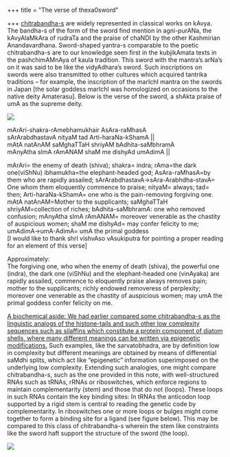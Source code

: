 +++
title = "The verse of thexa0sword"

+++
[chitrabandha-s](https://manasataramgini.wordpress.com/2013/01/06/between-the-rasarnava-and-the-chitrabandha-s/ "Between the rasArNava and the chitrabandha-s")
are widely represented in classical works on kAvya. The bandha-s of the
form of the sword find mention in agni-purANa, the kAvyAlaMkAra of
rudraTa and the praise of chaNDI by the other Kashmirian Anandavardhana.
Sword-shaped yantra-s comparable to the poetic chitrabandha-s are to our
knowledge seen first in the kubjikAmata texts in the pashchimAMnAya of
kaula tradition. This sword with the mantra’s arNa’s on it was said to
be like the vidyAdhara’s sword. Such inscriptions on swords were also
transmitted to other cultures which acquired tantrika traditions – for
example, the inscription of the marIchI mantra on the swords in Japan
\[the solar goddess marIchI was homologized on occasions to the native
deity Amaterasu\]. Below is the verse of the sword, a shAkta praise of
umA as the supreme deity.

[![](https://lh5.googleusercontent.com/-f8IgjaGktmY/UsJWg2NzJ-I/AAAAAAAAC1I/ijGcMbdQhvY/s640/sword_durgA.jpg)](https://picasaweb.google.com/lh/photo/XGycuS8K-fkC_d6GSeBLSNMTjNZETYmyPJy0liipFm0?feat=embedwebsite)

mArAri-shakra-rAmebhamukhair AsAra-raMhasA  
sArArabdhastavA nityaM tad Arti-haraNa-kShamA ||  
mAtA natAnAM saMghaTTaH shriyAM bAdhita-saMbhramA  
mAnyAtha sImA rAmANAM shaM me dishyAd umAdimA ||

mArAri= the enemy of death (shiva); shakra= indra; rAma=the dark
one(viShNu) ibhamukha=the elephant-headed god; AsAra-raMhasA=by them who
are rapidly assailed; sArArabdhastavA-\>sAra-Arabhdha-stavA= One whom
them eloquently commence to praise; nityaM= always; tad= then;
Arti-haraNa-kShamA= one who is the pain-removing forgiving one.  
mAtA natAnAM=Mother to the supplicants; saMghaTTaH shriyAM=collection of
riches; bAdhita-saMbhramA: one who removed confusion; mAnyAtha sImA
rAmANAM= moreover venerable as the chastity of auspicious women; shaM me
dishyAd= may confer felicity to me; umAdimA-\>umA-AdimA= umA the primal
goddess  
\[I would like to thank shrI vishvAso vAsukiputra for pointing a proper
reading for an element of this verse\]

Approximately:  
The forgiving one, who when the enemy of death (shiva), the powerful one
(indra), the dark one (viShNu) and the elephant-headed one (vinAyaka)
are rapidly assailed, commence to eloquently praise always removes pain;
mother to the supplicants; richly endowed removeress of perplexity;
moreover one venerable as the chastity of auspicious women; may umA the
primal goddess confer felicity on me.

[A biochemical aside: We had earlier compared some chitrabandha-s as the
linguistic analogs of the histone-tails and such other low complexity
sequences such as silaffins which constitute a protein component of
diatom shells, where many different meanings can be written via
epigenetic
modifications.](https://manasataramgini.wordpress.com/2013/01/06/between-the-rasarnava-and-the-chitrabandha-s/ "Between the rasArNava and the chitrabandha-s")
Such examples, like the sarvatobhadra, are by definition low in
complexity but different meanings are obtained by means of differential
saMdhi splits, which act like “epigenetic” information superimposed on
the underlying low complexity. Extending such analogies, one might
compare chitrabandha-s, such as the one provided in this note, with
well-structured RNAs such as tRNAs, rRNAs or riboswitches, which enforce
regions to maintain complementarity (stem) and those that do not
(loops). These loops in such RNAs contain the key binding sites: In
tRNAs the anticodon loop supported by a rigid stem is central to reading
the genetic code by complementarity. In riboswitches one or more loops
or bulges might come together to form a binding site for a ligand (see
figure below). This may be compared to this class of chitrabandha-s
wherein the stem like constraints like the sword haft support the
structure of the sword (the loop).

[![](https://lh5.googleusercontent.com/-EoFEykgS5S4/UsCCmMsk36I/AAAAAAAAC0Q/mRNY0pzITEc/s640/riboswitches.jpg)](https://picasaweb.google.com/lh/photo/zkaymHOm9Ptp5gJU4uBH5tMTjNZETYmyPJy0liipFm0?feat=embedwebsite)
